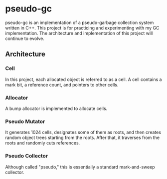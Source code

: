 # pseudo-gc

pseudo-gc is an implementation of a pseudo-garbage collection system written in C++. This project is for practicing and experimenting with my GC implementation. The architecture and implementation of this project will continue to evolve.

## Architecture

### Cell

In this project, each allocated object is referred to as a cell. A cell contains a mark bit, a reference count, and pointers to other cells.

### Allocator

A bump allocator is implemented to allocate cells.

### Pseudo Mutator

It generates 1024 cells, designates some of them as roots, and then creates random object trees starting from the roots. After that, it traverses from the roots and randomly cuts references.

### Pseudo Collector

Although called "pseudo," this is essentially a standard mark-and-sweep collector.
